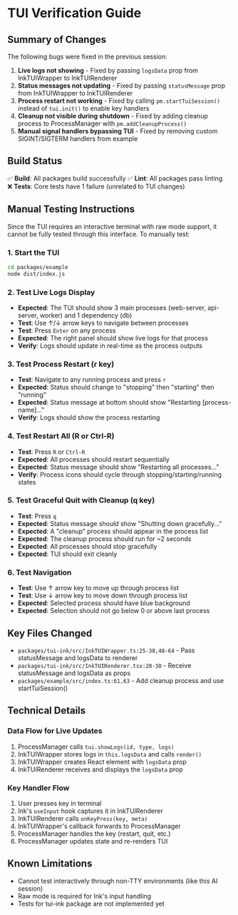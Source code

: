 # TUI Verification Guide

## Summary of Changes

The following bugs were fixed in the previous session:

1. **Live logs not showing** - Fixed by passing `logsData` prop from InkTUIWrapper to InkTUIRenderer
2. **Status messages not updating** - Fixed by passing `statusMessage` prop from InkTUIWrapper to InkTUIRenderer
3. **Process restart not working** - Fixed by calling `pm.startTuiSession()` instead of `tui.init()` to enable key handlers
4. **Cleanup not visible during shutdown** - Fixed by adding cleanup process to ProcessManager with `pm.addCleanupProcess()`
5. **Manual signal handlers bypassing TUI** - Fixed by removing custom SIGINT/SIGTERM handlers from example

## Build Status

✅ **Build**: All packages build successfully
✅ **Lint**: All packages pass linting  
❌ **Tests**: Core tests have 1 failure (unrelated to TUI changes)

## Manual Testing Instructions

Since the TUI requires an interactive terminal with raw mode support, it cannot be fully tested through this interface. To manually test:

### 1. Start the TUI

```bash
cd packages/example
node dist/index.js
```

### 2. Test Live Logs Display

- **Expected**: The TUI should show 3 main processes (web-server, api-server, worker) and 1 dependency (db)
- **Test**: Use ↑/↓ arrow keys to navigate between processes
- **Test**: Press `Enter` on any process
- **Expected**: The right panel should show live logs for that process
- **Verify**: Logs should update in real-time as the process outputs

### 3. Test Process Restart (r key)

- **Test**: Navigate to any running process and press `r`
- **Expected**: Status should change to "stopping" then "starting" then "running"
- **Expected**: Status message at bottom should show "Restarting [process-name]..."
- **Verify**: Logs should show the process restarting

### 4. Test Restart All (R or Ctrl-R)

- **Test**: Press `R` or `Ctrl-R`
- **Expected**: All processes should restart sequentially
- **Expected**: Status message should show "Restarting all processes..."
- **Verify**: Process icons should cycle through stopping/starting/running states

### 5. Test Graceful Quit with Cleanup (q key)

- **Test**: Press `q`
- **Expected**: Status message should show "Shutting down gracefully..."
- **Expected**: A "cleanup" process should appear in the process list
- **Expected**: The cleanup process should run for ~2 seconds
- **Expected**: All processes should stop gracefully
- **Expected**: TUI should exit cleanly

### 6. Test Navigation

- **Test**: Use ↑ arrow key to move up through process list
- **Test**: Use ↓ arrow key to move down through process list
- **Expected**: Selected process should have blue background
- **Expected**: Selection should not go below 0 or above last process

## Key Files Changed

- `packages/tui-ink/src/InkTUIWrapper.ts:25-38,48-64` - Pass statusMessage and logsData to renderer
- `packages/tui-ink/src/InkTUIRenderer.tsx:20-30` - Receive statusMessage and logsData as props
- `packages/example/src/index.ts:61,63` - Add cleanup process and use startTuiSession()

## Technical Details

### Data Flow for Live Updates

1. ProcessManager calls `tui.showLogs(id, type, logs)`
2. InkTUIWrapper stores logs in `this.logsData` and calls `render()`
3. InkTUIWrapper creates React element with `logsData` prop
4. InkTUIRenderer receives and displays the `logsData` prop

### Key Handler Flow

1. User presses key in terminal
2. Ink's `useInput` hook captures it in InkTUIRenderer
3. InkTUIRenderer calls `onKeyPress(key, meta)`
4. InkTUIWrapper's callback forwards to ProcessManager
5. ProcessManager handles the key (restart, quit, etc.)
6. ProcessManager updates state and re-renders TUI

## Known Limitations

- Cannot test interactively through non-TTY environments (like this AI session)
- Raw mode is required for Ink's input handling
- Tests for tui-ink package are not implemented yet
